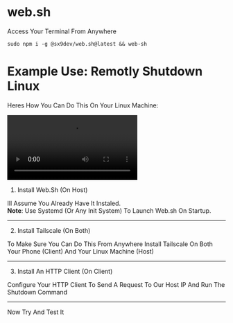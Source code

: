 # web.sh
Access Your Terminal From Anywhere
```
sudo npm i -g @sx9dev/web.sh@latest && web-sh
```

# Example Use: Remotly Shutdown Linux

Heres How You Can Do This On Your Linux Machine:

![](video.mp4)

1. Install Web.Sh (On Host)

Ill Assume You Already Have It Instaled.<br>
**Note**: Use Systemd (Or Any Init System) To Launch Web.sh On Startup.

---

2. Install Tailscale (On Both)

To Make Sure You Can Do This From Anywhere Install Tailscale On Both Your Phone (Client) And Your Linux Machine (Host)

---

3. Install An HTTP Client (On Client)

Configure Your HTTP Client To Send A Request To Our Host IP And Run The Shutdown Command

---

Now Try And Test It
